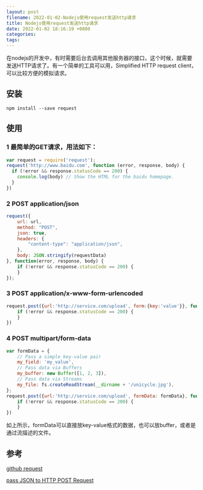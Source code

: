 ```yaml
---
layout: post
filename: 2022-01-02-Nodejs使用request发送http请求
title: Nodejs使用request发送http请求
date: 2022-01-02 18:16:19 +0800
categories: 
tags: 
---
```





在nodejs的开发中，有时需要后台去调用其他服务器的接口，这个时候，就需要发送HTTP请求了。有一个简单的工具可以用，Simplified HTTP request client，可以比较方便的模拟请求。

## 安装

```shell
npm install --save request
```



## 使用

### 1 最简单的GET请求，用法如下：

```javascript
var request = require('request');
request('http://www.baidu.com', function (error, response, body) {
  if (!error && response.statusCode == 200) {
    console.log(body) // Show the HTML for the baidu homepage.
  }
})
```

### 2 POST application/json

```javascript
request({
    url: url,
    method: "POST",
    json: true,
    headers: {
        "content-type": "application/json",
    },
    body: JSON.stringify(requestData)
}, function(error, response, body) {
    if (!error && response.statusCode == 200) {
    }
}); 
```

### 3 POST application/x-www-form-urlencoded

```javascript
request.post({url:'http://service.com/upload', form:{key:'value'}}, function(error, response, body) {
    if (!error && response.statusCode == 200) {
    }
})
```

### 4 POST multipart/form-data

```javascript
var formData = {
    // Pass a simple key-value pair
    my_field: 'my_value',
    // Pass data via Buffers
    my_buffer: new Buffer([1, 2, 3]),
    // Pass data via Streams
    my_file: fs.createReadStream(__dirname + '/unicycle.jpg'),
};
request.post({url:'http://service.com/upload', formData: formData}, function (error, response, body) {  
    if (!error && response.statusCode == 200) {
    }
})
```

如上所示，formData可以直接放key-value格式的数据，也可以放buffer，或者是通过流描述的文件。



## 参考

[github request](https://github.com/request/request)

[pass JSON to HTTP POST Request](http://stackoverflow.com/questions/27190447/pass-json-to-http-post-request)
